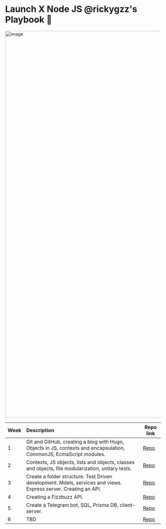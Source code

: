 # Launch X Node JS @rickygzz's Playbook 🚀

<img width="1247" alt="image" src="https://user-images.githubusercontent.com/17634377/159151704-8949639b-ae5f-405a-a8b8-8d97f3f150cd.png">

| Week | Description | Repo link |
| ---- |:----------- | --------- |
| 1 | Git and GitHub, creating a blog with Hugo, Objects in JS, contexts and encapsulation, CommonJS, EcmaScript modules. | [Repo](weekly_mission_1) |
| 2 | Contexts, JS objects, lists and objects, classes and objects, file modularization, unitary tests. | [Repo](weekly_mission_2) |
| 3 | Create a folder structure. Test Driven development. Mdels, services and views. Express server. Creating an API. | [Repo](weekly_mission_3) |
| 4 | Creating a Fizzbuzz API.  | [Repo](weekly_mission_4) |
| 5 | Create a Telegram bot, SQL, Prisma DB, client-server. | [Repo](weekly_mission_5) |
| 6 | TBD | [Repo](weekly_mission_6) |